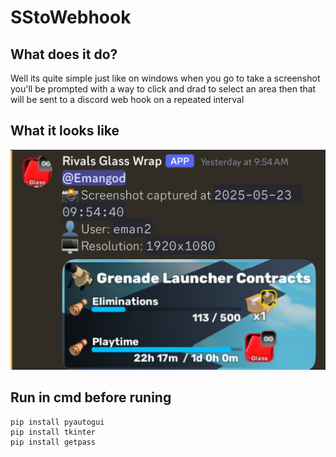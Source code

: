 # SStoWebhook
## What does it do?
Well its quite simple just like on windows when you go to take a screenshot you'll be prompted with a way to click and drad to select an area then that will be sent to a discord web hook on a repeated interval

## What it looks like
![alt](IMG_3799.jpeg)

## Run in cmd before runing
```
pip install pyautogui
pip install tkinter
pip install getpass
```
